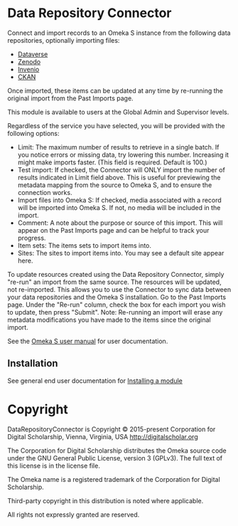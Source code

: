 # Data Repository Connector

Connect and import records to an Omeka S instance from the following data repositories, optionally importing files:

- [Dataverse](https://dataverse.org)
- [Zenodo](https://zenodo.org)
- [Invenio](https://inveniosoftware.org)
- [CKAN](https://ckan.org)

Once imported, these items can be updated at any time by re-running the original import from the Past Imports page.

This module is available to users at the Global Admin and Supervisor levels.

Regardless of the service you have selected, you will be provided with the following options:

- Limit: The maximum number of results to retrieve in a single batch. If you notice errors or missing data, try lowering this number. Increasing it might make imports faster. (This field is required. Default is 100.)
- Test import: If checked, the Connector will ONLY import the number of results indicated in Limit field above. This is useful for previewing the metadata mapping from the source to Omeka S, and to ensure the connection works.
- Import files into Omeka S: If checked, media associated with a record will be imported into Omeka S. If not, no media will be included in the import.
- Comment: A note about the purpose or source of this import. This will appear on the Past Imports page and can be helpful to track your progress.
- Item sets: The items sets to import items into.
- Sites: The sites to import items into. You may see a default site appear here.

To update resources created using the Data Repository Connector, simply "re-run" an import from the same source. The resources will be updated, not re-imported. This allows you to use the Connector to sync data between your data repositories and the Omeka S installation. Go to the Past Imports page. Under the "Re-run" column, check the box for each import you wish to update, then press "Submit". Note: Re-running an import will erase any metadata modifications you have made to the items since the original import.

See the [Omeka S user manual](http://omeka.org/s/docs/user-manual/modules/datarepositoryconnector/) for user documentation.

## Installation

See general end user documentation for [Installing a module](http://omeka.org/s/docs/user-manual/modules/#installing-modules)

# Copyright
DataRepositoryConnector is Copyright © 2015-present Corporation for Digital Scholarship, Vienna, Virginia, USA http://digitalscholar.org

The Corporation for Digital Scholarship distributes the Omeka source code
under the GNU General Public License, version 3 (GPLv3). The full text
of this license is in the license file.

The Omeka name is a registered trademark of the Corporation for Digital Scholarship.

Third-party copyright in this distribution is noted where applicable.

All rights not expressly granted are reserved.
